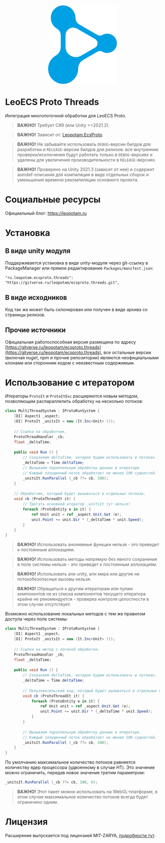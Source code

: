 <p align="center">
    <img src="./logo.png" alt="Proto">
</p>

# LeoECS Proto Threads
Интеграция многопоточной обработки для LeoECS Proto.

> **ВАЖНО!** Требует C#9 (или Unity >=2021.2).

> **ВАЖНО!** Зависит от: [Leopotam.EcsProto](https://gitverse.ru/leopotam/ecsproto).

> **ВАЖНО!** Не забывайте использовать `DEBUG`-версии билдов для разработки и `RELEASE`-версии билдов для релизов: все внутренние проверки/исключения будут работать только в `DEBUG`-версиях и удалены для увеличения производительности в `RELEASE`-версиях.

> **ВАЖНО!** Проверено на Unity 2021.3 (зависит от нее) и содержит asmdef-описания для компиляции в виде отдельных сборок и уменьшения времени рекомпиляции основного проекта.


# Социальные ресурсы
Официальный блог: https://leopotam.ru


# Установка


## В виде unity модуля
Поддерживается установка в виде unity-модуля через git-ссылку в PackageManager или прямое редактирование `Packages/manifest.json`:
```
"ru.leopotam.ecsproto.threads": "https://gitverse.ru/leopotam/ecsproto.threads.git",
```


## В виде исходников
Код так же может быть склонирован или получен в виде архива со страницы релизов.


## Прочие источники
Официальная работоспособная версия размещена по адресу [https://gitverse.ru/leopotam/ecsproto.threads](https://gitverse.ru/leopotam/ecsproto.threads), все остальные версии (включая *nuget*, *npm* и прочие репозитории) являются неофициальными клонами или сторонним кодом с неизвестным содержимым.


# Использование с итератором
Итераторы `ProtoIt` и `ProtoItExc` расширяются новым методом, позволяющим распараллелить обработку на несколько потоков:
```c#
class MultiThreadSystem : IProtoRunSystem {
    [DI] Aspect1 _aspect;
    [DI] ProtoIt _unitsIt = new (It.Inc<Unit> ());
    
    // Ссылка на обработчик.
    ProtoThreadHandler _cb;
    float _deltaTime;

    public void Run () {
        // Сохраняем deltaTime, которое будем использовать в потоках.
        _deltaTime = Time.deltaTime;
        // Вызываем параллельную обработку данных в итераторе.
        // Каждый запущенный поток обработает не менее 100 сущностей.
        _unitsIt.RunParallel (_cb ??= cb, 100);
    }

    // Обработчик, который будет вызываться в отдельных потоках.
    void cb (ProtoThreadIt it) {
        // Трогать основной итератор _unitsIt тут нельзя!
        foreach (ProtoEntity e in it) {
            ref Unit unit = ref _aspect.Unit.Get (e);
            unit.Point += unit.Dir * (_deltaTime * unit.Speed);
        }
    }
}
```

> **ВАЖНО!** Использовать анонимные функции нельзя - это приведет к постоянным аллокациям.

> **ВАЖНО!** Использовать методы напрямую без явного сохранения в поле системы нельзя - это приведет к постоянным аллокациям.

> **ВАЖНО!** Использовать апи unity, апи мира или другие не потокобезопасные вызовы нельзя.

> **ВАЖНО!** Обращаться к другим итераторам или пулам компонентов не из списка компонентов текущего итератора крайне не рекомендуется - проверка контроля целостности в этом случае отсутствует.

Возможно использование локальных методов с тем же правилом доступа через поле системы:
```c#
class MultiThreadSystem : IProtoRunSystem {
    [DI] Aspect1 _aspect;
    [DI] ProtoIt _unitsIt = new (It.Inc<Unit> ());
    
    // Ссылка на метод с логикой обработки.
    ProtoThreadHandler _cb;
    float _deltaTime;

    public void Run () {
        // Сохраняем deltaTime, которое будем использовать в потоках.
        _deltaTime = Time.deltaTime;
        
        // Пользовательский код, который будет вызываться в отдельных потоках.
        void cb (ProtoThreadIt it) {
            foreach (ProtoEntity e in it) {
                ref Unit unit = ref _aspect.Unit.Get (e);
                unit.Point += unit.Dir * (_deltaTime * unit.Speed);
            }
        }
    
        // Вызываем параллельную обработку данных в итераторе.
        // Каждый запущенный поток обработает не менее 100 сущностей.
        _unitsIt.RunParallel (_cb ??= cb, 100);
    }
}
```

По умолчанию максимальное количество потоков равняется количеству ядер процессора (удвоенному в случае HT).
Это значение можно ограничить, передав новое значение третим параметром:
```c#
_unitsIt.RunParallel (_cb ??= cb, 100, 4);
```

> **ВАЖНО!** Этот пакет можно использовать на WebGL-платформе, в этом случае максимальное количество потоков всегда будет ограничено одним.


# Лицензия
Расширение выпускается под лицензией MIT-ZARYA, [подробности тут](./LICENSE.md).
